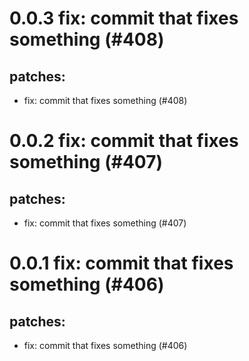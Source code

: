 # 0.0.3 fix: commit that fixes something (#408)

## patches:
* fix: commit that fixes something (#408)

# 0.0.2 fix: commit that fixes something (#407)

## patches:
* fix: commit that fixes something (#407)

# 0.0.1 fix: commit that fixes something (#406)

## patches:
* fix: commit that fixes something (#406)

